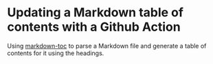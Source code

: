 # Updating a Markdown table of contents with a Github Action

Using [markdown-toc](https://github.com/jonschlinkert/markdown-toc) to parse a Markdown file and generate a table of contents for it using the headings.



